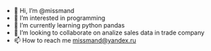 - 👋 Hi, I’m @missmand
- 👀 I’m interested in programming
- 🌱 I’m currently learning python pandas
- 💞️ I’m looking to collaborate on analize sales data in trade company
- 📫 How to reach me missmand@yandex.ru

<!---
missmand/missmand is a ✨ special ✨ repository because its `README.md` (this file) appears on your GitHub profile.
You can click the Preview link to take a look at your changes.
--->

